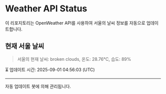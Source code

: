 
# Weather API Status

이 리포지토리는 OpenWeather API를 사용하여 서울의 날씨 정보를 자동으로 업데이트합니다.

## 현재 서울 날씨
> 서울의 현재 날씨: broken clouds, 온도: 28.76°C, 습도: 89%

⏳ 업데이트 시간: 2025-09-01 04:56:03 (UTC)

---
자동 업데이트 봇에 의해 관리됩니다.
